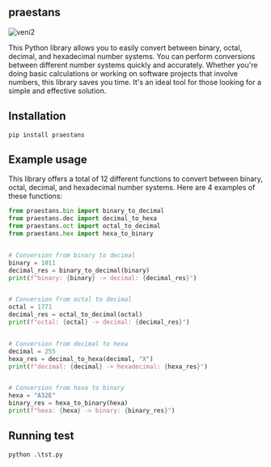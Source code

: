 praestans
----------

![veni2](https://github.com/user-attachments/assets/0e6e7ab9-7f72-470a-91a3-3b12860455d9)

This Python library allows you to easily convert between binary, octal, decimal, and hexadecimal number systems. 
You can perform conversions between different number systems quickly and accurately.
Whether you're doing basic calculations or working on software projects that involve numbers, this library saves you time. 
It's an ideal tool for those looking for a simple and effective solution.


Installation
------------
```
pip install praestans
```

Example usage
-------------
This library offers a total of 12 different functions to convert between binary, octal, decimal, and hexadecimal number systems. Here are 4 examples of these functions:
```python
from praestans.bin import binary_to_decimal
from praestans.dec import decimal_to_hexa
from praestans.oct import octal_to_decimal
from praestans.hex import hexa_to_binary


# Conversion from binary to decimal
binary = 1011
decimal_res = binary_to_decimal(binary)
print(f"binary: {binary} -> decimal: {decimal_res}")


# Conversion from octal to decimal
octal = 1771
decimal_res = octal_to_decimal(octal)
print(f"octal: {octal} -> decimal: {decimal_res}")


# Conversion from decimal to hexa
decimal = 255
hexa_res = decimal_to_hexa(decimal, "X")
print(f"decimal: {decimal} -> hexadecimal: {hexa_res}")


# Conversion from hexa to binary
hexa = "A32E"
binary_res = hexa_to_binary(hexa)
print(f"hexa: {hexa} -> binary: {binary_res}")
```

Running test
------------
```
python .\tst.py
```

